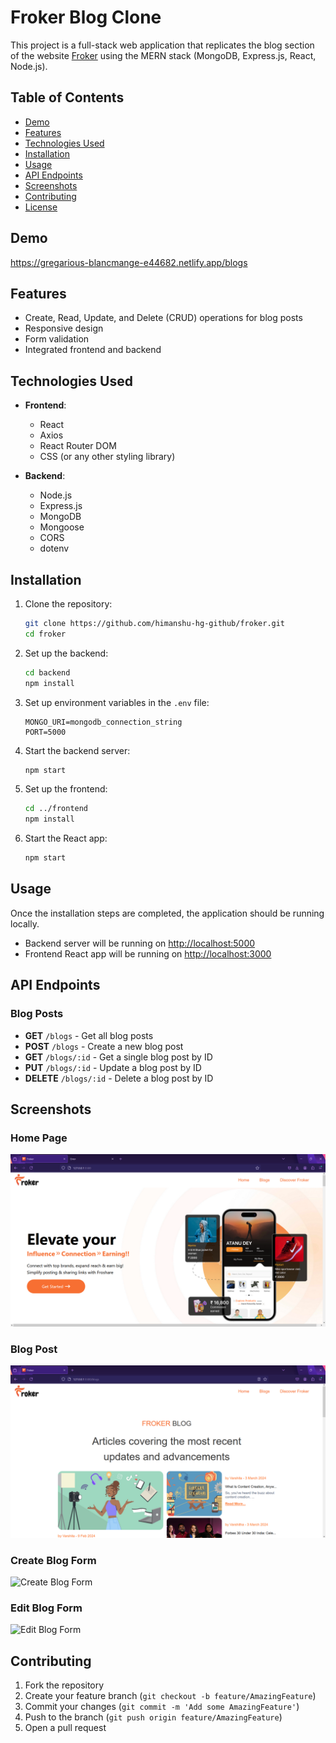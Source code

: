 # Froker Blog Clone

This project is a full-stack web application that replicates the blog section of the website [Froker](https://www.froker.in/blogs) using the MERN stack (MongoDB, Express.js, React, Node.js).

## Table of Contents

- [Demo](#demo)
- [Features](#features)
- [Technologies Used](#technologies-used)
- [Installation](#installation)
- [Usage](#usage)
- [API Endpoints](#api-endpoints)
- [Screenshots](#screenshots)
- [Contributing](#contributing)
- [License](#license)

## Demo

https://gregarious-blancmange-e44682.netlify.app/blogs

## Features

- Create, Read, Update, and Delete (CRUD) operations for blog posts
- Responsive design
- Form validation
- Integrated frontend and backend

## Technologies Used

- **Frontend**:
  - React
  - Axios
  - React Router DOM
  - CSS (or any other styling library)

- **Backend**:
  - Node.js
  - Express.js
  - MongoDB
  - Mongoose
  - CORS
  - dotenv

## Installation

1. Clone the repository:
   ```bash
   git clone https://github.com/himanshu-hg-github/froker.git
   cd froker
   ```

2. Set up the backend:
   ```bash
   cd backend
   npm install
   ```

3. Set up environment variables in the `.env` file:
   ```env
   MONGO_URI=mongodb_connection_string
   PORT=5000
   ```

4. Start the backend server:
   ```bash
   npm start
   ```

5. Set up the frontend:
   ```bash
   cd ../frontend
   npm install
   ```

6. Start the React app:
   ```bash
   npm start
   ```

## Usage

Once the installation steps are completed, the application should be running locally.

- Backend server will be running on [http://localhost:5000](http://localhost:5000)
- Frontend React app will be running on [http://localhost:3000](http://localhost:3000)

## API Endpoints

### Blog Posts

- **GET** `/blogs` - Get all blog posts
- **POST** `/blogs` - Create a new blog post
- **GET** `/blogs/:id` - Get a single blog post by ID
- **PUT** `/blogs/:id` - Update a blog post by ID
- **DELETE** `/blogs/:id` - Delete a blog post by ID

## Screenshots

### Home Page
![Home Page](screenshots/home-page.png)

### Blog Post
![Blog Post](screenshots/blog-post.png)

### Create Blog Form
![Create Blog Form](screenshots/create-blog-form.png)

### Edit Blog Form
![Edit Blog Form](screenshots/edit-blog-form.png)

## Contributing

1. Fork the repository
2. Create your feature branch (`git checkout -b feature/AmazingFeature`)
3. Commit your changes (`git commit -m 'Add some AmazingFeature'`)
4. Push to the branch (`git push origin feature/AmazingFeature`)
5. Open a pull request